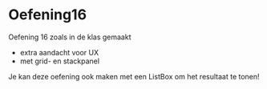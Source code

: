 # Oefening16
Oefening 16 zoals in de klas gemaakt 
- extra aandacht voor UX
- met grid- en stackpanel

Je kan deze oefening ook maken met een ListBox om het resultaat te tonen!
